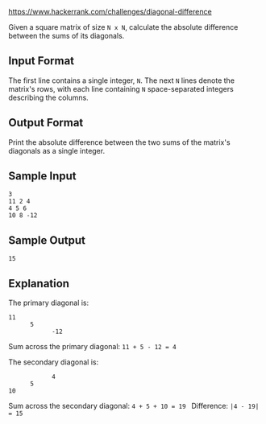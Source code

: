 https://www.hackerrank.com/challenges/diagonal-difference

Given a square matrix of size `N x N`, calculate the absolute difference between the sums of its diagonals.

## Input Format

The first line contains a single integer, `N`. The next `N` lines denote the matrix's rows, with each line containing `N` space-separated integers describing the columns.

## Output Format

Print the absolute difference between the two sums of the matrix's diagonals as a single integer.

## Sample Input
```
3
11 2 4
4 5 6
10 8 -12
```
## Sample Output
```
15
```
## Explanation

The primary diagonal is: 
```
11
      5
            -12
```
Sum across the primary diagonal: `11 + 5 - 12 = 4`

The secondary diagonal is:
```
            4
      5
10
```
Sum across the secondary diagonal: `4 + 5 + 10 = 19 `
Difference: `|4 - 19| = 15`